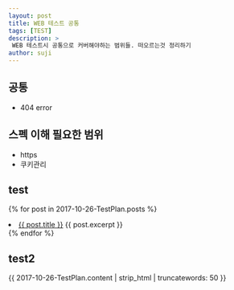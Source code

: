 ```yaml
---
layout: post
title: WEB 테스트 공통  
tags: [TEST]
description: >
 WEB 테스트시 공통으로 커버해야하는 범위들. 떠오르는것 정리하기 
author: suji
---
```



## 공통
- 404 error


## 스펙 이해 필요한 범위 
- https
- 쿠키관리


## test
  {% for post in 2017-10-26-TestPlan.posts %}
    <li>
      <a href="{{ post.url }}">{{ post.title }}</a>
      {{ post.excerpt }}
    </li>
  {% endfor %}
  
  
## test2
{{ 2017-10-26-TestPlan.content | strip_html | truncatewords: 50 }}
